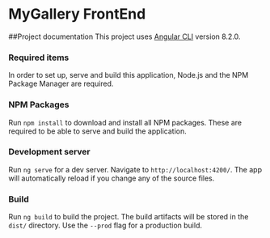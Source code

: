 # MyGallery FrontEnd
  
##Project documentation
This project uses [Angular CLI](https://github.com/angular/angular-cli) version 8.2.0.

### Required items
In order to set up, serve and build this application, Node.js and the NPM Package Manager are required.

### NPM Packages
Run `npm install` to download and install all NPM packages. These are required to be able to serve and build the application.

### Development server
Run `ng serve` for a dev server. Navigate to `http://localhost:4200/`. The app will automatically reload if you change any of the source files.

### Build
Run `ng build` to build the project. The build artifacts will be stored in the `dist/` directory. Use the `--prod` flag for a production build.